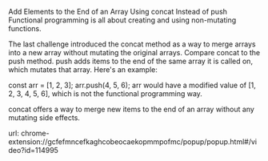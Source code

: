 Add Elements to the End of an Array Using concat Instead of push
Functional programming is all about creating and using non-mutating functions.

The last challenge introduced the concat method as a way to merge arrays into a new array without mutating the original arrays. Compare concat to the push method. push adds items to the end of the same array it is called on, which mutates that array. Here's an example:

const arr = [1, 2, 3];
arr.push(4, 5, 6);
arr would have a modified value of [1, 2, 3, 4, 5, 6], which is not the functional programming way.

concat offers a way to merge new items to the end of an array without any mutating side effects.



url: chrome-extension://gcfefmncefkaghcobeocaekopmmpofmc/popup/popup.html#/video?id=114995